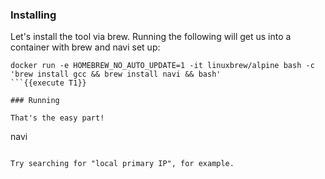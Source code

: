 ### Installing

Let's install the tool via brew. Running the following will get us into a container with brew and navi set up:
```
docker run -e HOMEBREW_NO_AUTO_UPDATE=1 -it linuxbrew/alpine bash -c 'brew install gcc && brew install navi && bash'
```{{execute T1}}

### Running

That's the easy part!

```
navi
```{{execute T1}}

Try searching for "local primary IP", for example.
